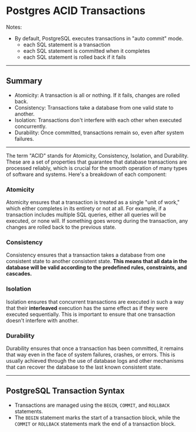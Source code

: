 
# Postgres ACID Transactions

Notes:

- By default, PostgreSQL executes transactions in "auto commit" mode.
  - each SQL statement is a transaction
  - each SQL statement is committed when it completes 
  - each SQL statement is rolled back if it fails

----------------
## Summary
- Atomicity: A transaction is all or nothing. If it fails, changes are rolled back.
- Consistency: Transactions take a database from one valid state to another.
- Isolation: Transactions don't interfere with each other when executed concurrently.
- Durability: Once committed, transactions remain so, even after system failures.
----------------

The term "ACID" stands for Atomicity, Consistency, Isolation, and Durability. These are a set of properties that guarantee that database transactions are processed reliably, which is crucial for the smooth operation of many types of software and systems. Here's a breakdown of each component:

### Atomicity
Atomicity ensures that a transaction is treated as a single "unit of work," which either completes in its entirety or not at all. For example, if a transaction includes multiple SQL queries, either all queries will be executed, or none will. If something goes wrong during the transaction, any changes are rolled back to the previous state.

### Consistency
Consistency ensures that a transaction takes a database from one consistent state to another consistent state. **This means that all data in the database will be valid according to the predefined rules, constraints, and cascades.**

### Isolation
Isolation ensures that concurrent transactions are executed in such a way that their **interleaved** execution has the same effect as if they were executed sequentially. This is important to ensure that one transaction doesn't interfere with another.

### Durability
Durability ensures that once a transaction has been committed, it remains that way even in the face of system failures, crashes, or errors. This is usually achieved through the use of database logs and other mechanisms that can recover the database to the last known consistent state.

----------------

## PostgreSQL Transaction Syntax

- Transactions are managed using the `BEGIN`, `COMMIT`, and `ROLLBACK` statements. 
- The `BEGIN` statement marks the start of a transaction block, while the `COMMIT` or `ROLLBACK` statements mark the end of a transaction block.


```postgresql



